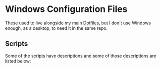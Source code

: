 # Windows Configuration Files

These used to live alongside my main
[Dotfiles](https://github.com/julianorchard/dotfiles), but I don't use Windows
enough, as a desktop, to need it in the same repo.

## Scripts

Some of the scripts have descriptions and some of those descriptions are listed
below:


